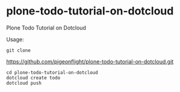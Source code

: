 plone-todo-tutorial-on-dotcloud
===============================

Plone Todo Tutorial on Dotcloud

Usage:

    git clone
https://github.com/pigeonflight/plone-todo-tutorial-on-dotcloud.git

    cd plone-todo-tutorial-on-dotcloud
    dotcloud create todo
    dotcloud push




